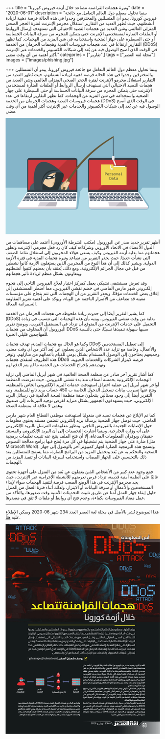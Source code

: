 +++
title = "وتيرة هجمات القراصنة تتصاعد خلال أزمة فيروس كورونا"
date = "2020-06-01"
description = "بينما تحاول معظم دول العالم التعامل مع جائحة فيروس كورونا، يبدو أن المتسللين والمخترقين وجدوا في هذه الحالة فرصة ذهبية لزيادة أنشطتهم، حيث تُظهر العديد من التقارير استغلال مجرمو الإنترنت لفترة الحجر الصحي المنزلي العالمي وشن العديد من هجمات التصيد الاحتيالي التي تستهدف إرسال الروابط أو الملفات الضارة لمستخدمي الإنترنت حتى يتمكن المجرم من سرقة البيانات الحساسة أو حتى السيطرة على جهاز الضحية واستخدامه في شن المزيد من الهجمات. كما تظهر التقارير ارتفاعا في عدد هجمات فيروسات الفدية وهجمات الحرمان من الخدمة (DDoS) في الوقت الذي أصبح الوصول فيه عن بُعد إلى شبكات الكمبيوتر والخدمات عبر الإنترنت أكثر أهمية من أي وقت مضى."
categories = ["تقارير",]
tags = ["مجلة لغة العصر"]
images = ["images/phishing.jpg"]

+++
بينما تحاول معظم دول العالم التعامل مع جائحة فيروس كورونا، يبدو أن المتسللين والمخترقين وجدوا في هذه الحالة فرصة ذهبية لزيادة أنشطتهم، حيث تُظهر العديد من التقارير استغلال مجرمو الإنترنت لفترة الحجر الصحي المنزلي العالمي وشن العديد من هجمات التصيد الاحتيالي التي تستهدف إرسال الروابط أو الملفات الضارة لمستخدمي الإنترنت حتى يتمكن المجرم من سرقة البيانات الحساسة أو حتى السيطرة على جهاز الضحية واستخدامه في شن المزيد من الهجمات. كما تظهر التقارير ارتفاعا في عدد هجمات فيروسات الفدية وهجمات الحرمان من الخدمة (DDoS) في الوقت الذي أصبح الوصول فيه عن بُعد إلى شبكات الكمبيوتر والخدمات عبر الإنترنت أكثر أهمية من أي وقت مضى.

![img](images/phishing.jpg)

أظهر تقرير جديد صدر عن اليوروبول (مكتب الشرطة الأوروبي) أعتمد على مساهمات من الدول الأعضاء في الاتحاد الأوروبي وشركاءه كيف كان رد فعل مجرمي الإنترنت وتطور هجماتهم منذ بداية أزمة الفيروس وكيف يسعي هؤلاء المخربون إلى استغلال نقاط الضعف التي نشأت حديثا. حيث يحذر التقرير من تصاعد وتيرة هجمات الفدية في فترة الأزمة الدولية. ويشير كذلك إلى أن هذا النوع من المخربين الذين يستغلون الأزمة كانوا نشطين من قبل في مجال الجرائم الإلكترونية. ومع ذلك، يُعتقد بأن بعضهم كثفوا أنشطتهم ويتعاونون بشكل منظم لزيادة تأثير هجماتهم.

وقد تعرض مستشفى تشيكي يعمل كمركز اختبار لعلاج الفيروس التاجي إلى هجوم إلكتروني شهر مارس الماضي في خضم تفشي الفيروس، مما اضطر المستشفى إلى إغلاق بعض الخدمات مؤقتًا. ويحذر التقرير من أن الهجمات التي تتم بنجاح على مؤسسات معينة قد تضاعف من الأضرار الناجمة عن الوباء، ويؤكد على أهمية تعزيز المقاومة السيبرانية الفعالة.

كما يشير التقرير أيضًا إلى حدوث زيادة ملحوظة في هجمات الحرمان من الخدمة (DDoS) بداية من وقت تفشي الفيروس، وينبه بأن هذه الهجمات التي تتسبب في زيادة التحميل على خدمات الإنترنت من المتوقع أن تزداد في المستقبل القريب. ويوضح تقرير اليوروبول أن المخاوف من هجمات DDoS سببها سهولة تنفيذها نسبيًا، حتى بالنسبة للمهاجمين قليلي الخبرة.

وكما هو الحال مع هجمات الفدية، تهدف هجمات DDoS إلى تعطيل المستخدمين والأعمال، وخاصة مع تزايد عدد الأشخاص الذين يعملون عن بُعد أكثر من أي وقت مضى، وجميعهم يحتاجون إلى الوصول المستدام بشكل يومي للقيام بأعمالهم من منازلهم. وتوفر هذه الظروف لمنفذي هجمات DDoS فرصة لابتزاز الشركات والخدمات الحيوية، وتهديدهم بإخراج الخدمات عن الخدمة ما لم يتم الدفع لهم.

كما أشار تقرير آخر صادر عن منظمة الصحة العالمية في شهر أبريل الماضي إلى تزايد الهجمات الإلكترونية بخمسة أضعاف منذ بدء تفشي الفيروس. حيث تعرضت المنظمة أواخر شهر أبريل إلى عملية اختراق استهدفت خدمات البريد الإلكتروني الخاص بالمنظمة، ونتج عنها تسريب بيانات تسجيل الدخول الخاصة ب 450 حساب بريد تابع للمنظمة. ونبه التقرير أيضا إلى وجود محتالين ينتحلون صفة منظمة الصحة العالمية في رسائل البريد الإلكتروني، حيث يستهدفون الجمهور بشكل متزايد لغرض توجيه التبرعات إلى صندوق وهمي لا علاقة له بمنظمة الصحة.

كما تم الإبلاغ عن هجمات تصيد في منغوليا استهدفت موظفي القطاع العام شهر مارس الماضي. حيث توصل جهاز الضحية برسالة بريد إلكتروني تتضمن مستند يحتوي معلومات حول الإصابات الجديدة بالفيروس التاجي، وتظهر معلومات المرسل بالبريد الإلكتروني على أنه وزارة الخارجية. وبينما أشارت التحقيقات إلى أن البريد الإلكتروني والمستند حقيقان ويوفران المعلومات المدعاة، إلا أن فتح الملف ينتج عنه تثبيت تعليمات برمجية ضارة على جهاز الضحية يتم تشغيلها في كل مرة يُفتح فيها برامج معالجة النصوص (مثل Microsoft Word). وتسمح هذه البرمجية الضارة لجهاز كمبيوتر آخر بالوصول إلى جهاز الضحية والتحكم به عن بُعد وتحميل المزيد من البرامج الضارة، مما يسمح للمتسللين بعد ذلك بالتجسس على الجهاز المصاب واستخدامه لسرقة البيانات أو تنفيذ المزيد من الهجمات.

فمع وجود عدد كبير من الأشخاص الذين يعملون عن بُعد من المنزل على أجهزة تحتوي غالبًا على أنظمة أمنية قديمة، تزداد فرص تعرضهم للأنشطة الإجرامية عبر الإنترنت، حيث يجد مجرمو الإنترنت في هذا الوضع الصعب فرصة لتنفيذ الهجمات سواء لإيذاء المستخدمين والأعمال أو سرقة البيانات أو الابتزاز. ولذلك أثناء فترة العمل من المنزل حاول إبقاء جهاز العمل آمنا عن طريق تثبيت التحديثات الأمنية وقت صدورها، والتأكد من عمل مضاد الفيروسات بكفاءة، وعدم فتح أي روابط أو ملفات لا تثق في مصدرها.

---

هذا الموضوع نُشر باﻷصل في مجلة لغة العصر العدد 234 شهر 06-2020 ويمكن الإطلاع عليه [هنا](https://drive.google.com/file/d/13i7pxRXJA4Jngu5SAuP2_c3D7V0ZSuaA/view?usp=sharing).

![img](images/234-4.png)
